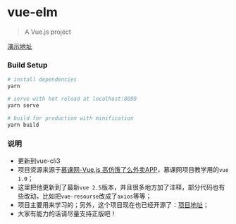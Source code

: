# vue-elm

> A  Vue.js project

[演示地址](http://elm.haledeng.com) 

### Build Setup

```bash
# install dependencies
yarn

# serve with hot reload at localhost:8080
yarn serve

# build for production with minification
yarn build

```

### 说明

- 更新到vue-cli3
- 项目资源来源于[慕课网-Vue.js 高仿饿了么外卖APP](https://coding.imooc.com/class/74.html)，慕课网项目教学用的`vue 1.0`；
- 这里把他更新到了最新`vue 2.5`版本，并且很多地方加了注释，部分代码也有些改动，比如把`vue-resourse`改成了`axios`等等；
- 项目主要用来学习的；另外，这个项目现在也已经开源了：[项目地址](https://github.com/ustbhuangyi/vue-sell)；
- 大家有能力的话请尽量支持正版吧！

